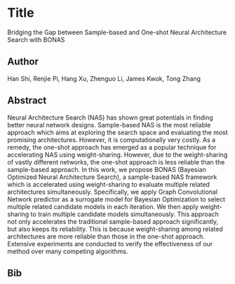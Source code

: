 # Title 
Bridging the Gap between Sample-based and One-shot Neural Architecture Search with BONAS
## Author 
Han Shi, Renjie Pi, Hang Xu, Zhenguo Li, James Kwok, Tong Zhang
## Abstract 
Neural Architecture Search (NAS) has shown great potentials in finding better neural network designs. Sample-based NAS is the most reliable approach which aims at exploring the search space and evaluating the most promising architectures. However, it is computationally very costly. As a remedy, the one-shot approach has emerged as a popular technique for accelerating NAS using weight-sharing. However, due to the weight-sharing of vastly different networks, the one-shot approach is less reliable than the sample-based approach. In this work, we propose BONAS (Bayesian Optimized Neural Architecture Search), a sample-based NAS framework which is accelerated using weight-sharing to evaluate multiple related architectures simultaneously. Specifically, we apply Graph Convolutional Network predictor as a surrogate model for Bayesian Optimization to select multiple related candidate models in each iteration. We then apply weight-sharing to train multiple candidate models simultaneously. This approach not only accelerates the traditional sample-based approach significantly, but also keeps its reliability. This is because weight-sharing among related architectures are more reliable than those in the one-shot approach. Extensive experiments are conducted to verify the effectiveness of our method over many competing algorithms.
## Bib
